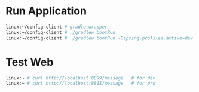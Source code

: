 # Run Application

```bash
linux:~/config-client # gradle wrapper
linux:~/config-client # ./gradlew bootRun
linux:~/config-client # ./gradlew bootRun -Dspring.profiles.active=dev
```


# Test Web

```bash
linux:~ # curl http://localhost:8899/message   # for dev
linux:~ # curl http://localhost:8811/message   # for prd
```
